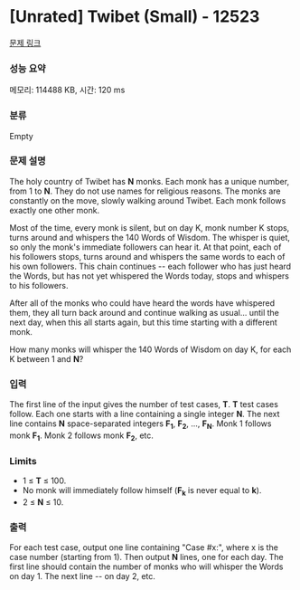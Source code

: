 # [Unrated] Twibet (Small) - 12523 

[문제 링크](https://www.acmicpc.net/problem/12523) 

### 성능 요약

메모리: 114488 KB, 시간: 120 ms

### 분류

Empty

### 문제 설명

<p>The holy country of Twibet has <strong>N</strong> monks. Each monk has a unique number, from 1 to <strong>N</strong>. They do not use names for religious reasons. The monks are constantly on the move, slowly walking around Twibet. Each monk follows exactly one other monk.</p>

<p>Most of the time, every monk is silent, but on day K, monk number K stops, turns around and whispers the 140 Words of Wisdom. The whisper is quiet, so only the monk's immediate followers can hear it. At that point, each of his followers stops, turns around and whispers the same words to each of his own followers. This chain continues -- each follower who has just heard the Words, but has not yet whispered the Words today, stops and whispers to his followers.</p>

<p>After all of the monks who could have heard the words have whispered them, they all turn back around and continue walking as usual... until the next day, when this all starts again, but this time starting with a different monk.</p>

<p>How many monks will whisper the 140 Words of Wisdom on day K, for each K between 1 and <strong>N</strong>?</p>

### 입력 

 <p>The first line of the input gives the number of test cases, <strong>T</strong>.  <strong>T</strong> test cases follow. Each one starts with a line containing a single integer <strong>N</strong>. The next line contains <strong>N</strong> space-separated integers <strong>F<sub>1</sub></strong>, <strong>F<sub>2</sub></strong>, ..., <strong>F<sub>N</sub></strong>. Monk 1 follows monk <strong>F<sub>1</sub></strong>. Monk 2 follows monk <strong>F<sub>2</sub></strong>, etc.</p>

<h3>Limits</h3>

<ul>
	<li>1 ≤ <strong>T</strong> ≤ 100.</li>
	<li>No monk will immediately follow himself (<strong>F<sub>k</sub></strong> is never equal to <strong>k</strong>).</li>
	<li>2 ≤ <strong>N</strong> ≤ 10.</li>
</ul>

### 출력 

 <p>For each test case, output one line containing "Case #x:", where x is the case number (starting from 1). Then output <strong>N</strong> lines, one for each day. The first line should contain the number of monks who will whisper the Words on day 1. The next line -- on day 2, etc.</p>

